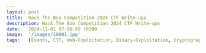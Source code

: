 ```yaml
---
layout: post
title:  Hack The Boo Competition 2024 CTF Write-ups
description: Hack The Boo Competition 2024 CTF Write-ups
date:   2024-11-01 07:00:00 +0300
image:  '/images/10001.jpg'
tags:   [Events, CTF, Web-Exploitation, Binary-Exploitation, Cryptography, Reverse-Engineering, Forensics, Coding]
---
```

